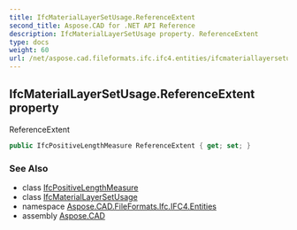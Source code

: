 ```yaml
---
title: IfcMaterialLayerSetUsage.ReferenceExtent
second_title: Aspose.CAD for .NET API Reference
description: IfcMaterialLayerSetUsage property. ReferenceExtent
type: docs
weight: 60
url: /net/aspose.cad.fileformats.ifc.ifc4.entities/ifcmateriallayersetusage/referenceextent/
---
```

## IfcMaterialLayerSetUsage.ReferenceExtent property

ReferenceExtent

```csharp
public IfcPositiveLengthMeasure ReferenceExtent { get; set; }
```

### See Also

* class [IfcPositiveLengthMeasure](../../../aspose.cad.fileformats.ifc.ifc4.types/ifcpositivelengthmeasure/)
* class [IfcMaterialLayerSetUsage](../)
* namespace [Aspose.CAD.FileFormats.Ifc.IFC4.Entities](../../ifcmateriallayersetusage/)
* assembly [Aspose.CAD](../../../)


